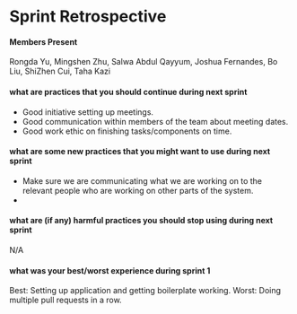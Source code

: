 # Sprint Retrospective
#### Members Present
Rongda Yu, Mingshen Zhu, Salwa Abdul Qayyum, Joshua Fernandes, Bo Liu, ShiZhen Cui, Taha Kazi

#### what are practices that you should continue during next sprint
- Good initiative setting up meetings.
- Good communication within members of the team about meeting dates.
- Good work ethic on finishing tasks/components on time. 

#### what are some new practices that you might want to use during next sprint
- Make sure we are communicating what we are working on to the relevant people who are working on other parts of the system.
- 

#### what are (if any) harmful practices you should stop using during next sprint
N/A

#### what was your best/worst experience during sprint 1
Best: Setting up application and getting boilerplate working.
Worst: Doing multiple pull requests in a row.